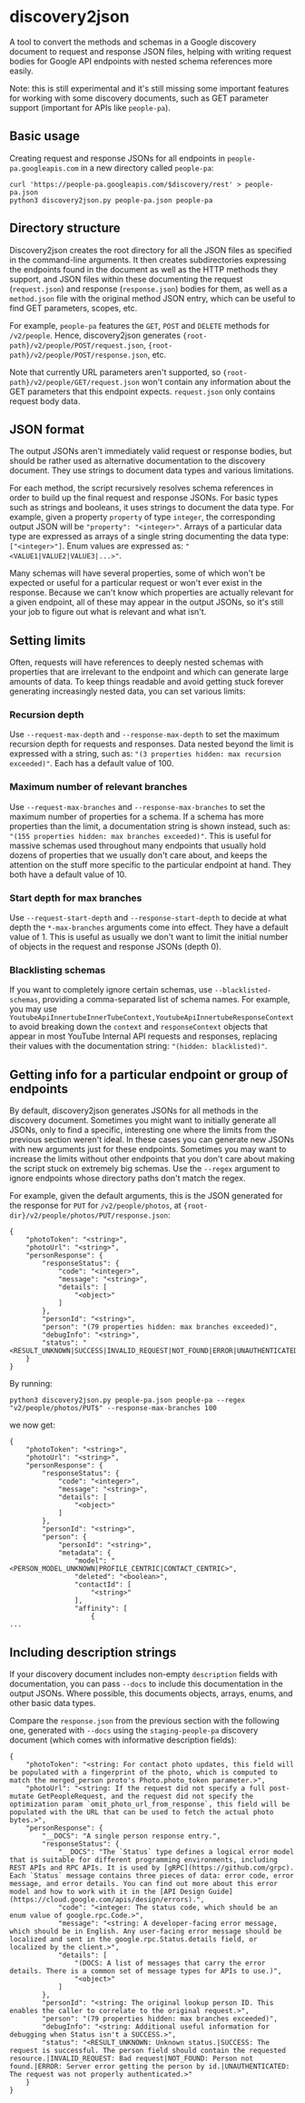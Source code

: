 # discovery2json

A tool to convert the methods and schemas in a Google discovery document to request and response JSON files, helping with writing request bodies for Google API endpoints with nested schema references more easily.

Note: this is still experimental and it's still missing some important features for working with some discovery documents, such as GET parameter support (important for APIs like `people-pa`).

## Basic usage

Creating request and response JSONs for all endpoints in `people-pa.googleapis.com` in a new directory called `people-pa`:
```
curl 'https://people-pa.googleapis.com/$discovery/rest' > people-pa.json
python3 discovery2json.py people-pa.json people-pa
```

## Directory structure

Discovery2json creates the root directory for all the JSON files as specified in the command-line arguments. It then creates subdirectories expressing the endpoints found in the document as well as the HTTP methods they support, and JSON files within these documenting the request (`request.json`) and response (`response.json`) bodies for them, as well as a `method.json` file with the original method JSON entry, which can be useful to find GET parameters, scopes, etc.

For example, `people-pa` features the `GET`, `POST` and `DELETE` methods for `/v2/people`. Hence, discovery2json generates `{root-path}/v2/people/POST/request.json`, `{root-path}/v2/people/POST/response.json`, etc.

Note that currently URL parameters aren't supported, so `{root-path}/v2/people/GET/request.json` won't contain any information about the GET parameters that this endpoint expects. `request.json` only contains request body data.

## JSON format

The output JSONs aren't immediately valid request or response bodies, but should be rather used as alternative documentation to the discovery document. They use strings to document data types and various limitations.

For each method, the script recursively resolves schema references in order to build up the final request and response JSONs. For basic types such as strings and booleans, it uses strings to document the data type. For example, given a property `property` of type `integer`, the corresponding output JSON will be `"property": "<integer>"`. Arrays of a particular data type are expressed as arrays of a single string documenting the data type: `["<integer>"]`. Enum values are expressed as: `"<VALUE1|VALUE2|VALUE3|...>"`.

Many schemas will have several properties, some of which won't be expected or useful for a particular request or won't ever exist in the response. Because we can't know which properties are actually relevant for a given endpoint, all of these may appear in the output JSONs, so it's still your job to figure out what is relevant and what isn't.

## Setting limits

Often, requests will have references to deeply nested schemas with properties that are irrelevant to the endpoint and which can generate large amounts of data. To keep things readable and avoid getting stuck forever generating increasingly nested data, you can set various limits:

### Recursion depth

Use `--request-max-depth` and `--response-max-depth` to set the maximum recursion depth for requests and responses. Data nested beyond the limit is expressed with a string, such as: `"(3 properties hidden: max recursion exceeded)"`. Each has a default value of 100.

### Maximum number of relevant branches

Use `--request-max-branches` and `--response-max-branches` to set the maximum number of properties for a schema. If a schema has more properties than the limit, a documentation string is shown instead, such as: `"(155 properties hidden: max branches exceeded)"`. This is useful for massive schemas used throughout many endpoints that usually hold dozens of properties that we usually don't care about, and keeps the attention on the stuff more specific to the particular endpoint at hand. They both have a default value of 10.

### Start depth for max branches

Use `--request-start-depth` and `--response-start-depth` to decide at what depth the `*-max-branches` arguments come into effect. They have a default value of 1. This is useful as usually we don't want to limit the initial number of objects in the request and response JSONs (depth 0).

### Blacklisting schemas

If you want to completely ignore certain schemas, use `--blacklisted-schemas`, providing a comma-separated list of schema names. For example, you may use `YoutubeApiInnertubeInnerTubeContext,YoutubeApiInnertubeResponseContext` to avoid breaking down the `context` and `responseContext` objects that appear in most YouTube Internal API requests and responses, replacing their values with the documentation string: `"(hidden: blacklisted)"`.

## Getting info for a particular endpoint or group of endpoints

By default, discovery2json generates JSONs for all methods in the discovery document. Sometimes you might want to initially generate all JSONs, only to find a specific, interesting one where the limits from the previous section weren't ideal. In these cases you can generate new JSONs with new arguments just for these endpoints. Sometimes you may want to increase the limits without other endpoints that you don't care about making the script stuck on extremely big schemas. Use the `--regex` argument to ignore endpoints whose directory paths don't match the regex.

For example, given the default arguments, this is the JSON generated for the response for `PUT` for `/v2/people/photos`, at `{root-dir}/v2/people/photos/PUT/response.json`:
```
{
    "photoToken": "<string>",
    "photoUrl": "<string>",
    "personResponse": {
        "responseStatus": {
            "code": "<integer>",
            "message": "<string>",
            "details": [
                "<object>"
            ]
        },
        "personId": "<string>",
        "person": "(79 properties hidden: max branches exceeded)",
        "debugInfo": "<string>",
        "status": "<RESULT_UNKNOWN|SUCCESS|INVALID_REQUEST|NOT_FOUND|ERROR|UNAUTHENTICATED>"
    }
}
```

By running:
```
python3 discovery2json.py people-pa.json people-pa --regex "v2/people/photos/PUT$" --response-max-branches 100
```

we now get:
```
{
    "photoToken": "<string>",
    "photoUrl": "<string>",
    "personResponse": {
        "responseStatus": {
            "code": "<integer>",
            "message": "<string>",
            "details": [
                "<object>"
            ]
        },
        "personId": "<string>",
        "person": {
            "personId": "<string>",
            "metadata": {
                "model": "<PERSON_MODEL_UNKNOWN|PROFILE_CENTRIC|CONTACT_CENTRIC>",
                "deleted": "<boolean>",
                "contactId": [
                    "<string>"
                ],
                "affinity": [
                    {
...
```

## Including description strings

If your discovery document includes non-empty `description` fields with documentation, you can pass `--docs` to include this documentation in the output JSONs. Where possible, this documents objects, arrays, enums, and other basic data types.

Compare the `response.json` from the previous section with the following one, generated with `--docs` using the `staging-people-pa` discovery document (which comes with informative description fields):
```
{
    "photoToken": "<string: For contact photo updates, this field will be populated with a fingerprint of the photo, which is computed to match the merged_person proto's Photo.photo_token parameter.>",
    "photoUrl": "<string: If the request did not specify a full post-mutate GetPeopleRequest, and the request did not specify the optimization param `omit_photo_url_from_response`, this field will be populated with the URL that can be used to fetch the actual photo bytes.>",
    "personResponse": {
        "__DOCS": "A single person response entry.",
        "responseStatus": {
            "__DOCS": "The `Status` type defines a logical error model that is suitable for different programming environments, including REST APIs and RPC APIs. It is used by [gRPC](https://github.com/grpc). Each `Status` message contains three pieces of data: error code, error message, and error details. You can find out more about this error model and how to work with it in the [API Design Guide](https://cloud.google.com/apis/design/errors).",
            "code": "<integer: The status code, which should be an enum value of google.rpc.Code.>",
            "message": "<string: A developer-facing error message, which should be in English. Any user-facing error message should be localized and sent in the google.rpc.Status.details field, or localized by the client.>",
            "details": [
                "(DOCS: A list of messages that carry the error details. There is a common set of message types for APIs to use.)",
                "<object>"
            ]
        },
        "personId": "<string: The original lookup person ID. This enables the caller to correlate to the original request.>",
        "person": "(79 properties hidden: max branches exceeded)",
        "debugInfo": "<string: Additional useful information for debugging when Status isn't a SUCCESS.>",
        "status": "<RESULT_UNKNOWN: Unknown status.|SUCCESS: The request is successful. The person field should contain the requested resource.|INVALID_REQUEST: Bad request|NOT_FOUND: Person not found.|ERROR: Server error getting the person by id.|UNAUTHENTICATED: The request was not properly authenticated.>"
    }
}
```
